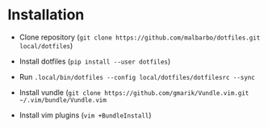 # Installation

- Clone repository (`git clone https://github.com/malbarbo/dotfiles.git local/dotfiles`)

- Install dotfiles (`pip install --user dotfiles`)

- Run `.local/bin/dotfiles --config local/dotfiles/dotfilesrc --sync`

- Install vundle (`git clone https://github.com/gmarik/Vundle.vim.git ~/.vim/bundle/Vundle.vim`

- Install vim plugins (`vim +BundleInstall`)
